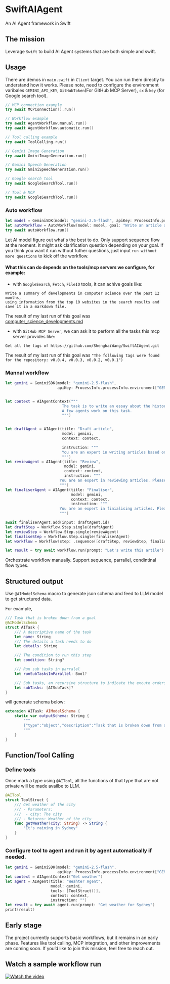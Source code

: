 
# SwiftAIAgent

An AI Agent framework in Swift

## The mission

Leverage ‎`Swift` to build AI Agent systems that are both simple and swift.

## Usage

There are demos in `main.swift` in `Client` target. You can run them directly to understand how it works.
Please note, need to configure the environment varibales `GEMINI_API_KEY`, `GitHubToken`(For GitHub MCP Server), `cx` & `key` (for Google search tool).

```swift
// MCP connection example
try await MCPConnection().run()

// Workflow example
try await AgentWorkflow.manual.run()
try await AgentWorkflow.automatic.run()

// Tool calling example
try await ToolCalling.run()

// Gemini Image Generation
try await GminiImageGeneration.run()

// Gemini Speech Generation
try await GminiSpeechGeneration.run()

// Google search tool
try await GoogleSearchTool.run()

// Tool & MCP
try await GoogleSearchTool.run()
```

### Auto workflow

```swift
let model = GeminiSDK(model: "gemini-2.5-flash", apiKey: ProcessInfo.processInfo.environment["GEMINI_API_KEY"] ?? "")
let autoWorkflow = AutoWorkflow(model: model, goal: "Write an article about history of AI and output it in markdown format")
try await autoWorkflow.run()
```

Let AI model figure out what's the best to do. Only support sequence flow at the moment. It might ask clarification question depending on your goal. If you think you want it run without futher questions, just input `run without more questions` to kick off the workflow.

#### What this can do depends on the tools/mcp servers we configure, for example:

- with `GoogleSearch`, `Fetch`, `FileIO` tools, it can achive goals like: 

```
Write a summary of developments in computer science over the past 12 months, 
using information from the top 10 websites in the search results and save it in a markdown file.
```
The result of my last run of this goal was [computer_science_developments.md](./Examples/computer_science_developments.md)

- with `GitHub MCP Server`, we can ask it to perform all the tasks this mcp server provides like:
```
Get all the tags of https://github.com/ShenghaiWang/SwiftAIAgent.git
```
The result of my last run of this goal was `"The following tags were found for the repository: v0.0.4, v0.0.3, v0.0.2, v0.0.1")`

### Mannal workflow

```swift
let gemini = GeminiSDK(model: "gemini-2.5-flash",
                       apiKey: ProcessInfo.processInfo.environment["GEMINI_API_KEY"] ?? "")


let context = AIAgentContext("""
                         The task is to write an essay about the history of AI.
                         A few agents work on this task.
                         """)


let draftAgent = AIAgent(title: "Draft article",
                         model: gemini,
                         context: context,

                         instruction: """
                         You are an expert in writing articles based on your knowledge.
                         """)
let reviewAgent = AIAgent(title: "Review",
                          model: gemini,
                          context: context,
                          instruction: """
                        You are an expert in reviewing articles. Please review and improve the article you are given.
                        """)
let finaliserAgent = AIAgent(title: "Finaliser",
                             model: gemini,
                             context: context,
                             instruction: """
                        You are an expert in finialising articles. Please finalise the article based on the draft and review
                        """)

await finaliserAgent.add(input: draftAgent.id)
let draftStep = Workflow.Step.single(draftAgent)
let reviewStep = Workflow.Step.single(reviewAgent)
let finaliseStep = Workflow.Step.single(finaliserAgent)
let workflow = Workflow(step: .sequence([draftStep, reviewStep, finaliseStep]))

let result = try await workflow.run(prompt: "Let's write this artile")
```

Orchestrate workflow manually. Support sequence, parrallel, condintinal flow types.

## Structured output

Use `@AIModelSchema` macro to generate json schema and feed to LLM model to get structured data.

For example,

```swift
/// Task that is broken down from a goal
@AIModelSchema
struct AITask {
    /// A descriptive name of the task
    let name: String
    /// The details a task needs to do
    let details: String

    /// The condition to run this step
    let condition: String?

    /// Run sub tasks in parralel
    let runSubTasksInParallel: Bool?

    /// Sub tasks, an recursive structure to indicate the excute orders of the tasks
    let subTasks: [AISubTask]?
}
```
will generate schema below:

```swift
extension AITask: AIModelSchema {
    static var outputSchema: String {
        """
        {"type":"object","description":"Task that is broken down from a goal","properties":{"name":{"type":"string","description":"A descriptive name of the task"},"details":{"type":"string","description":"The details a task needs to do"},"condition":{"type":"string","description":"The condition to run this step"},"runSubTasksInParallel":{"type":"boolean","description":"Run sub tasks in parralel"},"subTasks":{"type":"array","description":"Sub tasks, an recursive structure to indicate the excute orders of the tasks","items":\(AISubTask.outputSchema)}},"required":["name","details"]}
        """
    }
}
```

## Function/Tool Calling

### Define tools

Once mark a type using `@AITool`, all the functions of that type that are not private will be made availbe to LLM. 

```swift
@AITool
struct ToolStruct {
    /// Get weather of the city
    /// - Parameters:
    ///  - city: The city
    /// - Returns: Weather of the city
    func getWeather(city: String) -> String {
        "It's raining in Sydney"
    }
}
```

### Configure tool to agent and run it by agent automatically if needed.

```swift
let gemini = GeminiSDK(model: "gemini-2.5-flash",
                       apiKey: ProcessInfo.processInfo.environment["GEMINI_API_KEY"] ?? "")
let context = AIAgentContext("Get weather")
let agent = AIAgent(title: "Weahter Agent",
                    model: gemini,
                    tools: [ToolStruct()],
                    context: context,
                    instruction: "")
let result = try await agent.run(prompt: "Get weather for Sydney")
print(result)
```

## Early stage

The project currently supports basic workflows, but it remains in an early phase. 
Features like tool calling, MCP integration, and other improvements are coming soon. 
If you’d like to join this mission, feel free to reach out.

## Watch a sample workflow run

[![Watch the video](https://img.youtube.com/vi/te_CZrwrphs/0.jpg)](https://www.youtube.com/watch?v=te_CZrwrphs)
